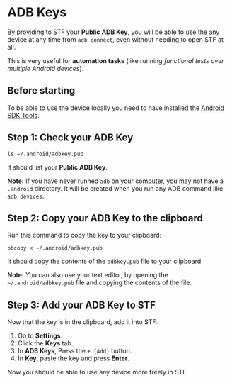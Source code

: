 # ADB Keys

By providing to STF your **Public ADB Key**, you will be able to use the any device at any time from `adb connect`, even without needing to open STF at all.

This is very useful for **automation tasks** (like running *functional tests over multiple Android devices*).

## Before starting

To be able to use the device locally you need to have installed the [Android SDK Tools](https://developer.android.com/sdk/index.html).


## Step 1: Check your ADB Key

```shell
ls ~/.android/adbkey.pub
```

It should list your **Public ADB Key**.

**Note:** If you have never runned `adb` on your computer, you may not have a `.android` directory. It will be created when you run any ADB command like `adb devices`.

## Step 2: Copy your ADB Key to the clipboard

Run this command to copy the key to your clipboard:

```shell
pbcopy < ~/.android/adbkey.pub
```

It should copy the contents of the `adbkey.pub` file to your clipboard.

**Note:** You can also use your text editor, by opening the `~/.android/adbkey.pub` file and copying the contents of the file.


## Step 3: Add your ADB Key to STF

Now that the key is in the clipboard, add it into STF:

1. Go to **Settings**.
2. Click the **Keys** tab.
3. In **ADB Keys**, Press the `+ (Add)` button.
4. In **Key**, paste the key and press **Enter**.

Now you should be able to use any device more freely in STF.
